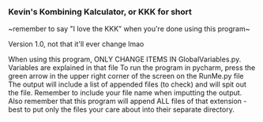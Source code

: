 ### Kevin's Kombining Kalculator, or KKK for short ###
~remember to say "I love the KKK" when you're done using this program~

Version 1.0, not that it'll ever change lmao

When using this program, ONLY CHANGE ITEMS IN GlobalVariables.py. Variables are explained in that file
To run the program in pycharm, press the green arrow in the upper right corner of the screen on the RunMe.py file
The output will include a list of appended files (to check) and will spit out the file. Remember to include your file name
    when imputting the output. Also remember that this program will append ALL files of that extension - best to put only
    the files your care about into their separate directory. 








